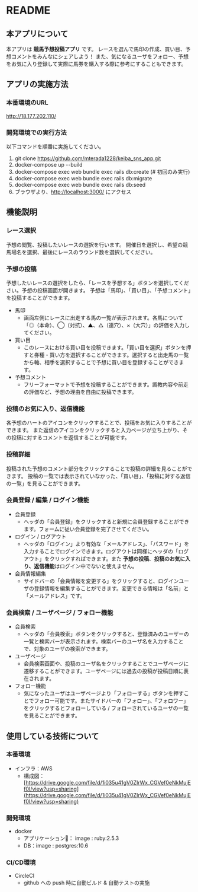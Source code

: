 # README

## 本アプリについて

本アプリは **競馬予想投稿アプリ** です。
レースを選んで馬印の作成、買い目、予想コメントをみんなにシェアしよう！
また、気になるユーザをフォロー、予想をお気に入り登録して実際に馬券を購入する際に参考にすることもできます。

## アプリの実施方法

### 本番環境のURL
http://18.177.202.110/

### 開発環境での実行方法

以下コマンドを順番に実施してください。

1. git clone https://github.com/mterada1228/keiba_sns_app.git
2. docker-compose up --build
3. docker-compose exec web bundle exec rails db:create (# 初回のみ実行)
4. docker-compose exec web bundle exec rails db:migrate
5. docker-compose exec web bundle exec rails db:seed
6. ブラウザより、[http://localhost:3000/](http://localhost:3000/) にアクセス

## 機能説明

### レース選択
予想の閲覧、投稿したいレースの選択を行います。
開催日を選択し、希望の競馬場名を選択、最後にレースのラウンド数を選択してください。

### 予想の投稿
予想したいレースの選択をしたら、「レースを予想する」ボタンを選択してください。予想の投稿画面が開きます。
予想は「馬印」、「買い目」、「予想コメント」を投稿することができます。

* 馬印
  * 画面左側にレースに出走する馬の一覧が表示されます。各馬について「◎（本命）、◯（対抗）、▲、△（連穴）、×（大穴）」の評価を入力してください。
* 買い目
  * このレースにおける買い目を投稿できます。「買い目を選択」ボタンを押すと券種・買い方を選択することができます。選択すると出走馬の一覧から軸、相手を選択することで予想に買い目を登録することができます。
* 予想コメント
  * フリーフォーマットで予想を投稿することができます。調教内容や前走の評価など、予想の理由を自由に投稿できます。

### 投稿のお気に入り、返信機能
各予想のハートのアイコンをクリックすることで、投稿をお気に入りすることができます。
また返信のアイコンをクリックすると入力ページが立ち上がり、その投稿に対するコメントを返信することが可能です。

### 投稿詳細
投稿された予想のコメント部分をクリックすることで投稿の詳細を見ることができます。
投稿の一覧では表示されていなかった、「買い目」、「投稿に対する返信の一覧」を見ることができます。

### 会員登録 / 編集 / ログイン機能
* 会員登録
  * ヘッダの「会員登録」をクリックすると新規に会員登録することができます。フォームに従い会員登録を完了させてください。
* ログイン / ログアウト
  * ヘッダの「ログイン」より有効な「メールアドレス」、「パスワード」を入力することでログインできます。ログアウトは同様にヘッダの「ログアウト」をクリックすればできます。また **予想の投稿**、**投稿のお気に入り、返信機能**はログイン中でないと使えません。 
* 会員情報編集
  * サイドバーの「会員情報を変更する」をクリックすると、ログインユーザの登録情報を編集することができます。変更できる情報は「名前」と「メールアドレス」です。

### 会員検索 / ユーザページ / フォロー機能
* 会員検索
  * ヘッダの「会員検索」ボタンをクリックすると、登録済みのユーザーの一覧と検索バーが表示されます。検索バーのユーザ名を入力することで、対象のユーザの検索ができます。
* ユーザページ
  * 会員検索画面や、投稿のユーザ名をクリックすることでユーザページに遷移することができます。ユーザページには過去の投稿が投稿日順に表在されます。
* フォロー機能
  * 気になったユーザはユーザページより「フォローする」ボタンを押すことでフォロー可能です。またサイドバーの「フォロー」、「フォロワー」をクリックするとフォローしている / フォローされているユーザの一覧を見ることができます。

## 使用している技術について

### 本番環境
* インフラ：AWS
  * 構成図：[https://drive.google.com/file/d/1i035u41gV0ZIrWx_CGVef0eNkMujEf0I/view?usp=sharing](https://drive.google.com/file/d/1i035u41gV0ZIrWx_CGVef0eNkMujEf0I/view?usp=sharing)

### 開発環境
* docker
  * アプリケーション： image : ruby:2.5.3
  * DB：image : postgres:10.6

### CI/CD環境
* CircleCI
  * github への push 時に自動ビルド & 自動テストの実施 



